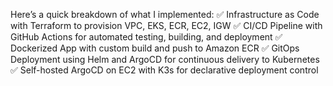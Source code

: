 Here’s a quick breakdown of what I implemented:
 ✅ Infrastructure as Code with Terraform to provision VPC, EKS, ECR, EC2, IGW
 ✅ CI/CD Pipeline with GitHub Actions for automated testing, building, and deployment
 ✅ Dockerized App with custom build and push to Amazon ECR
 ✅ GitOps Deployment using Helm and ArgoCD for continuous delivery to Kubernetes
 ✅ Self-hosted ArgoCD on EC2 with K3s for declarative deployment control
